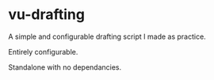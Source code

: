 # vu-drafting
A simple and configurable drafting script I made as practice.

  Entirely configurable.
  
  Standalone with no dependancies.
